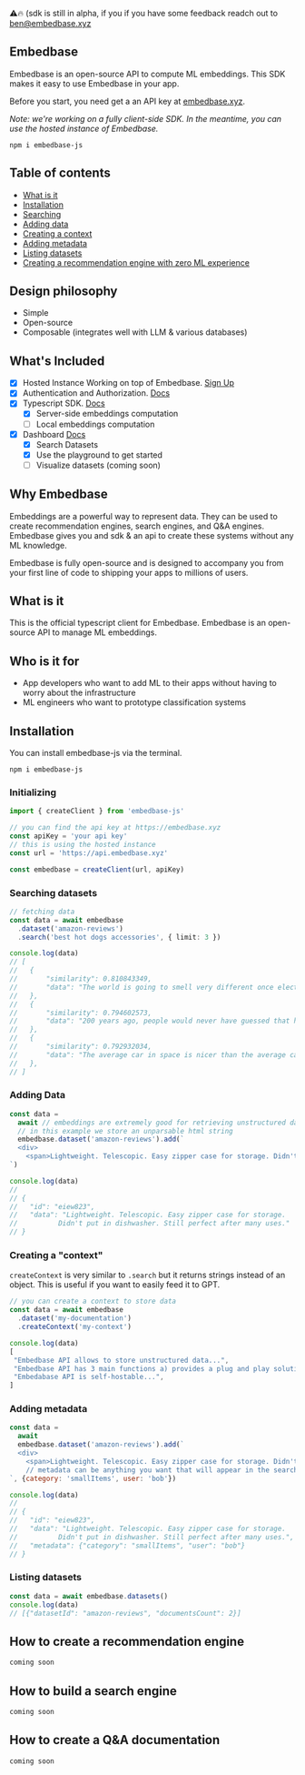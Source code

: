 ⚠️🔥 (sdk is still in alpha, if you if you have some feedback readch out to [ben@embedbase.xyz](mailto:ben@embedbase.xyz)

## Embedbase

Embedbase is an open-source API to compute ML embeddings. This SDK makes it easy to use Embedbase in your app.


Before you start, you need get a an API key at [embedbase.xyz](https://embedbase.xyz).

*Note: we're working on a fully client-side SDK. In the meantime, you can use the hosted instance of Embedbase.*


```
npm i embedbase-js
```

## Table of contents

- [What is it](#what-is-it)
- [Installation](#installation)
- [Searching](#fetching-embeddings)
- [Adding data](#adding-data)
- [Creating a context](#creating-a-context)
- [Adding metadata](#adding-metadata)
- [Listing datasets](#listing-datasets)
- [Creating a recommendation engine with zero ML experience](#how-to-create-a-reccomendation-engine)

## Design philosophy

- Simple
- Open-source
- Composable (integrates well with LLM & various databases)

## What's Included

- [x] Hosted Instance Working on top of Embedbase. [Sign Up](https://embedbase.xyz)
- [x] Authentication and Authorization. [Docs](https://docs.embedbase.xyz/auth)
- [x] Typescript SDK. [Docs](https://docs.embedbase.xyz/sdk)
  - [x] Server-side embeddings computation
  - [ ] Local embeddings computation
- [x] Dashboard [Docs](https://docs.embedbase.xyz/dashboard)
  - [x] Search Datasets
  - [x] Use the playground to get started
  - [ ] Visualize datasets (coming soon)

## Why Embedbase

Embeddings are a powerful way to represent data. They can be used to create recommendation engines, search engines, and Q&A engines. Embedbase gives you and sdk & an api to create these systems without any ML knowledge.

Embedbase is fully open-source and is designed to accompany you from your first line of code to shipping your apps to millions of users.

## What is it

This is the official typescript client for Embedbase. Embedbase is an open-source API to manage ML embeddings.

## Who is it for

- App developers who want to add ML to their apps without having to worry about the infrastructure
- ML engineers who want to prototype classification systems

## Installation

You can install embedbase-js via the terminal.

```
npm i embedbase-js
```

### Initializing

```ts
import { createClient } from 'embedbase-js'

// you can find the api key at https://embedbase.xyz
const apiKey = 'your api key'
// this is using the hosted instance
const url = 'https://api.embedbase.xyz'

const embedbase = createClient(url, apiKey)
```

### Searching datasets

```ts
// fetching data
const data = await embedbase
  .dataset('amazon-reviews')
  .search('best hot dogs accessories', { limit: 3 })

console.log(data)
// [
//   {
//       "similarity": 0.810843349,
//       "data": "The world is going to smell very different once electric      vehicles become commonplace"
//   },
//   {
//       "similarity": 0.794602573,
//       "data": "200 years ago, people would never have guessed that humans in the future would communicate by silently tapping on glass"
//   },
//   {
//       "similarity": 0.792932034,
//       "data": "The average car in space is nicer than the average car on Earth"
//   },
// ]
```

### Adding Data

```js
const data =
  await // embeddings are extremely good for retrieving unstructured data
  // in this example we store an unparsable html string
  embedbase.dataset('amazon-reviews').add(`
  <div>
    <span>Lightweight. Telescopic. Easy zipper case for storage. Didn't put in dishwasher. Still perfect after many uses.</span>
`)

console.log(data)
//
// {
//   "id": "eiew823",
//   "data": "Lightweight. Telescopic. Easy zipper case for storage.
//          Didn't put in dishwasher. Still perfect after many uses."
// }
```

### Creating a "context"

`createContext` is very similar to `.search` but it returns strings instead of an object. This is useful if you want to easily feed it to GPT.

```js
// you can create a context to store data
const data = await embedbase
  .dataset('my-documentation')
  .createContext('my-context')

console.log(data)
[
 "Embedbase API allows to store unstructured data...",
 "Embedbase API has 3 main functions a) provides a plug and play solution to store embeddings b) makes it easy to connect to get the right data into llms c)..",
 "Embedabase API is self-hostable...",
]
```

### Adding metadata

```js
const data =
  await
  embedbase.dataset('amazon-reviews').add(`
  <div>
    <span>Lightweight. Telescopic. Easy zipper case for storage. Didn't put in dishwasher. Still perfect after many uses.</span>
    // metadata can be anything you want that will appear in the search results later
`, {category: 'smallItems', user: 'bob'})

console.log(data)
//
// {
//   "id": "eiew823",
//   "data": "Lightweight. Telescopic. Easy zipper case for storage.
//          Didn't put in dishwasher. Still perfect after many uses.",
//   "metadata": {"category": "smallItems", "user": "bob"}
// }
```


### Listing datasets

```js
const data = await embedbase.datasets()
console.log(data)
// [{"datasetId": "amazon-reviews", "documentsCount": 2}]
```


## How to create a recommendation engine

```js
coming soon
```

## How to build a search engine

```js
coming soon
```

## How to create a Q&A documentation

```js
coming soon
```
